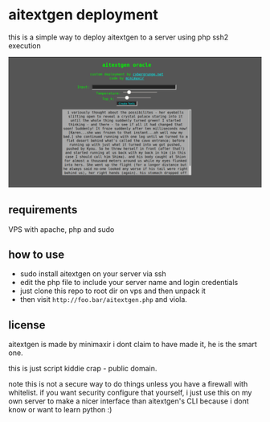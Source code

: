 # aitextgen deployment

this is a simple way to deploy aitextgen to a server using php ssh2 execution

![test](aitextgen.png)

## requirements

VPS with apache, php and sudo

## how to use

* sudo install aitextgen on your server via ssh
* edit the php file to include your server name and login credentials
* just clone this repo to root dir on vps and then unpack it
* then visit ```http://foo.bar/aitextgen.php``` and viola.

## license

aitextgen is made by minimaxir i dont claim to have made it, he is the smart one.

this is just script kiddie crap - public domain.

note this is not a secure way to do things unless you have a firewall with whitelist. if you want security configure that yourself, i just use this on my own server to make a nicer interface than aitextgen's CLI because i dont know or want to learn python :)
